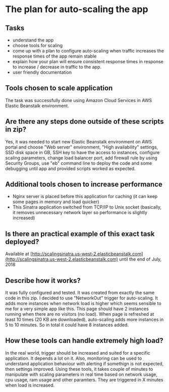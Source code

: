 # The plan for auto-scaling the app #

## Tasks ##
- understand the app
- choose tools for scaling
- come up with a plan to configure auto-scaling when traffic increases the response times of the app remain stable
- explain how your plan will ensure consistent response times in response to increase / decrease in traffic to the app.
- user friendly documentation

## Tools chosen to scale application ##
The task was successfully done using Amazon Cloud Services in AWS Elastic Beanstalk environment. 

## Are there any steps done outside of these scripts in zip? ##
Yes, it was needed to start new Elastic Beanstalk environment on AWS portal and choose "Web server" environment, "High availability" settings, SSD disk space in GB, SSH key to have the access to instances, configure scaling parameters, change load balancer port, add firewall rule by using Security Groups, use "eb" command line to deploy the code and some debugging until app and provided scripts worked as expected.

## Additional tools chosen to increase performance ##
- Nginx server is placed before this application for caching (it can keep some pages in memory and load quicker) 
- This Sinatra application switched from TCP/IP to Unix socket (basically, it removes unnecessary network layer so performance is slightly increased)

## Is there an practical example of this exact task deployed? ##
Available at [http://scalingsinatra.us-west-2.elasticbeanstalk.com](http://scalingsinatra.us-west-2.elasticbeanstalk.com) until the end of July, 2018

## Describe how it works? ##
It was fully configured and tested. It was created from exactly the same code in this zip.
I decided to use "NetworkOut" trigger for auto-scaling. It adds more instances when network load is higher which seems sensible to me for a very simple app like this.
This page should have 2 instances running when there are no visitors (no load).
When page is refreshed at least 10 times (20 KB are downloaded), auto-scaling adds more instances in 5 to 10 minutes. So in total it could have 8 instances added.

## How these tools can handle extremely high load? ##
In the real world, trigger should be increased and suited for a specific application. It depends a lot on it. Also, monitoring can be used to understand application behaviour with alerting if somethign is not expected, then settings improved.
Using these tools, it takes couple of minutes to manipulate with scaling parameters in real time based on network usage, cpu usage, ram usage and other paramters. They are triggered in X minutes when load is increased.
